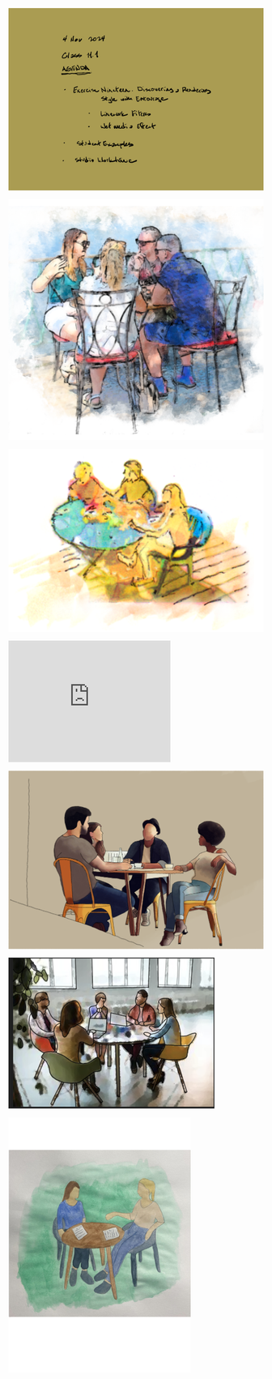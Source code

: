 ![Today's Agenda](images/2401104_11-1.png)

![Rendering Example](images/fig3-4_exercise19_discoverRenderStyle.png)

![Alternate Rendering Example](images/08-2.png)

<iframe height="240" width="320" allowfullscreen frameborder=0 src="https://echo360.org/media/0736de0a-6f2c-4165-acba-a4e003e015c1/public?autoplay=false&automute=false"></iframe>


![](images/Assignment_10_Above_Average.png)

![](images/Assignment_10_Average.png)

![](images/Assignment_10_Below_Average.png)

